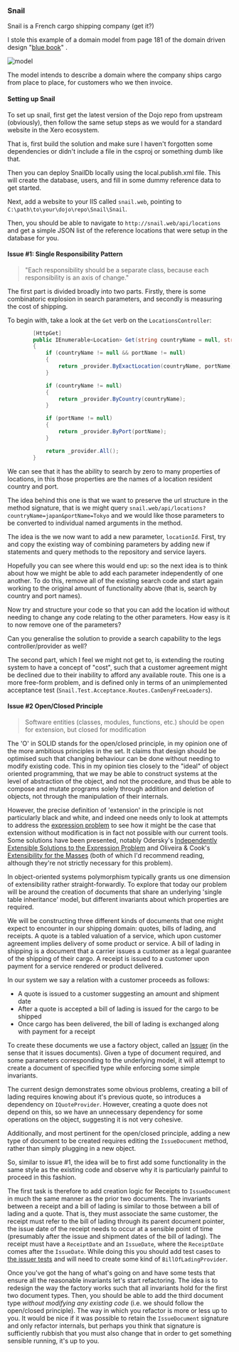 ### Snail

Snail is a French cargo shipping company (get it?)

I stole this example of a domain model from page 181 of the domain
driven design "[blue
book](http://www.amazon.com/Domain-Driven-Design-Tackling-Complexity-Software/dp/0321125215)"
.

![model](http://i.imgur.com/GRhaX1x.jpg)

The model intends to describe a domain where the company ships cargo
from place to place, for customers who we then invoice.

#### Setting up Snail

To set up snail, first get the latest version of the Dojo repo from
upstream (obviously), then follow the same setup steps as we would for
a standard website in the Xero ecosystem.

That is, first build the solution and make sure I haven't forgotten
some dependencies or didn't include a file in the csproj or something
dumb like that.

Then you can deploy SnailDb locally using the local.publish.xml
file. This will create the database, users, and fill in some dummy
reference data to get started.

Next, add a website to your IIS called `snail.web`, pointing to
`C:\path\to\your\dojo\repo\Snail\Snail`.

Then, you should be able to navigate to
`http://snail.web/api/locations` and get a simple JSON list of the
reference locations that were setup in the database for you.


#### Issue #1: Single Responsibility Pattern

> "Each responsibility should be a separate class, because each
  responsibility is an axis of change."

The first part is divided broadly into two parts. Firstly, there is
some combinatoric explosion in search parameters, and secondly is
measuring the cost of shipping.

To begin with, take a look at the `Get` verb on the
`LocationsController`:

```csharp
        [HttpGet]
        public IEnumerable<Location> Get(string countryName = null, string portName = null)
        {
            if (countryName != null && portName != null)
            {
                return _provider.ByExactLocation(countryName, portName);
            }

            if (countryName != null)
            {
                return _provider.ByCountry(countryName);
            }

            if (portName != null)
            {
                return _provider.ByPort(portName);
            }

            return _provider.All();
        }
```

We can see that it has the ability to search by zero to many
properties of locations, in this those properties are the names of a
location resident country and port.

The idea behind this one is that we want to preserve the url structure
in the method signature, that is we might query
`snail.web/api/locations?countryName=japan&portName=Tokyo` and we
would like those parameters to be converted to individual named
arguments in the method.

The idea is the we now want to add a new parameter,
`locationId`. First, try and copy the existing way of combining
parameters by adding new if statements and query methods to the
repository and service layers.

Hopefully you can see where this would end up: so the next idea is to
think about how we might be able to add each parameter independently
of one another. To do this, remove all of the existing search code and
start again working to the original amount of functionality above
(that is, search by country and port names).

Now try and structure your code so that you can add the location id
without needing to change any code relating to the other
parameters. How easy is it to now remove one of the parameters?

Can you generalise the solution to provide a search capability to
the legs controller/provider as well?

The second part, which I feel we might not get to, is extending the
routing system to have a concept of "cost", such that a customer
agreement might be declined due to their inability to afford any
available route. This one is a more free-form problem, and is defined
only in terms of an unimplemented acceptance test (`Snail.Test.Acceptance.Routes.CanDenyFreeLoaders`).

#### Issue #2 Open/Closed Principle

> Software entities (classes, modules, functions, etc.) should be open for extension, but closed for modification

The 'O' in SOLID stands for the open/closed principle, in my opinion
one of the more ambitious principles in the set. It claims that design
should be optimised such that changing behaviour can be done without
needing to modify existing code. This in my opinion ties closely to the
"ideal" of object oriented programming, that we may be able to construct
systems at the level of abstraction of the object, and not the procedure,
and thus be able to compose and mutate programs solely through addition
and deletion of objects, not through the manipulation of their internals.

However, the precise definition of 'extension' in the principle is not
particularly black and white, and indeed one needs only to look at 
attempts to address the [expression problem](http://c2.com/cgi/wiki?ExpressionProblem)
to see how it might be the case that extension without modification is
in fact not possible with our current tools. Some solutions have been
presented, notably Odersky's [Independently Extensible Solutions to
the Expression Problem](http://scala-lang.org/docu/files/IC_TECH_REPORT_200433.pdf) 
and Oliveira & Cook's [Extensibility for the Masses](https://www.cs.utexas.edu/~wcook/Drafts/2012/ecoop2012.pdf)
(both of which I'd recommend reading, although they're not strictly 
necessary for this problem).

In object-oriented systems polymorphism typically grants us one
dimension of extensibility rather straight-forwardly. To explore
that today our problem will be around the creation of documents that
share an underlying 'single table inheritance' model, but different
invariants about which properties are required.

We will be constructing three different kinds of documents that one
might expect to encounter in our shipping domain: quotes, bills of
lading, and receipts. A quote is a tabled valuation of a service,
which upon customer agreement implies delivery of some product or
service. A bill of lading in shipping is a document that a carrier
issues a customer as a legal guarantee of the shipping of their
cargo. A receipt is issued to a customer upon payment for a service
rendered or product delivered.

In our system we say a relation with a customer proceeds as follows:

* A quote is issued to a customer suggesting an amount and shipment
  date
* After a quote is accepted a bill of lading is issued for the 
  cargo to be shipped
* Once cargo has been delivered, the bill of lading is exchanged
  along with payment for a receipt

To create these documents we use a factory object, called an
[Issuer](https://github.dev.xero.com/Labs/Dojo/blob/master/Snail/Snail.Core/Billing/Issuer.cs)
(in the sense that it issues documents). Given a type of document
required, and some parameters corresponding to the underlying
model, it will attempt to create a document of specified type
while enforcing some simple invariants.

The current design demonstrates some obvious problems, creating
a bill of lading requires knowing about it's previous quote, so
introduces a dependency on `IQuoteProvider`. However, creating
a quote does not depend on this, so we have an unnecessary dependency
for some operations on the object, suggesting it is not very cohesive.

Additionally, and most pertinent for the open/closed principle,
adding a new type of document to be created requires editing the
`IssueDocument` method, rather than simply plugging in a new object.

So, similar to issue #1, the idea will be to first add some functionality
in the same style as the existing code and observe why it is
particularly painful to proceed in this fashion.

The first task is therefore to add creation logic for Receipts to
`IssueDocument` in much the same manner as the prior two documents.
The invariants between a receipt and a bill of lading is similar
to those between a bill of lading and a quote. That is, they must
associate the same customer, the receipt must refer to the bill of
lading through its parent document pointer, the issue date of the
receipt needs to occur at a sensible point of time (presumably
after the issue and shipment dates of the bill of lading). The
receipt must have a `ReceiptDate` and an `IssueDate`, where the
`ReceiptDate` comes after the `IssueDate`. While doing this you
should add test cases to [the issuer tests](https://github.dev.xero.com/Labs/Dojo/blob/master/Snail/Snail.Test.Unit/Issuing/IssuerTests.cs)
and will need to create some kind of `BillOfLadingProvider`.

Once you've got the hang of what's going on and have some tests
that ensure all the reasonable invariants let's start refactoring.
The idea is to redesign the way the factory works such that all
invariants hold for the first two document types. Then, you should
be able to add the third document type _without modifying any
existing code_ (i.e. we should follow the open/closed principle).
The way in which you refactor is more or less up to you. It would
be nice if it was possible to retain the `IssueDocument` signature
and only refactor internals, but perhaps you think that signature
is sufficiently rubbish that you must also change that in order to
get something sensible running, it's up to you.